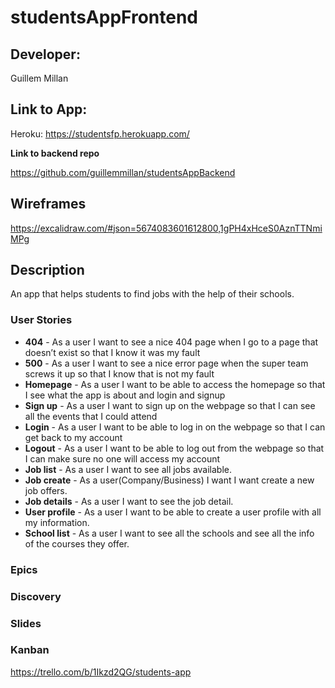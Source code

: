 # studentsAppFrontend
## Developer:
Guillem Millan

## Link to App:
Heroku: https://studentsfp.herokuapp.com/

**Link to backend repo**

https://github.com/guillemmillan/studentsAppBackend

## Wireframes

https://excalidraw.com/#json=5674083601612800,1gPH4xHceS0AznTTNmiMPg

## Description 
An app that helps students to find jobs with the help of their schools.

### User Stories

- **404** - As a user I want to see a nice 404 page when I go to a page that doesn’t exist so that I know it was my fault 
- **500** - As a user I want to see a nice error page when the super team screws it up so that I know that is not my fault
- **Homepage** - As a user I want to be able to access the homepage so that I see what the app is about and login and signup
- **Sign up** - As a user I want to sign up on the webpage so that I can see all the events that I could attend
- **Login** - As a user I want to be able to log in on the webpage so that I can get back to my account
- **Logout** - As a user I want to be able to log out from the webpage so that I can make sure no one will access my account
- **Job list** - As a user I want to see all jobs available.
- **Job create** - As a user(Company/Business) I want I want create a new job offers.
- **Job details** - As a user I want to see the job detail.
- **User profile** - As a user I want to be able to create a user profile with all my information.
- **School list** - As a user I want to see all the schools and see all the info of the courses they offer.

### Epics

### Discovery

### Slides

### Kanban

https://trello.com/b/1Ikzd2QG/students-app